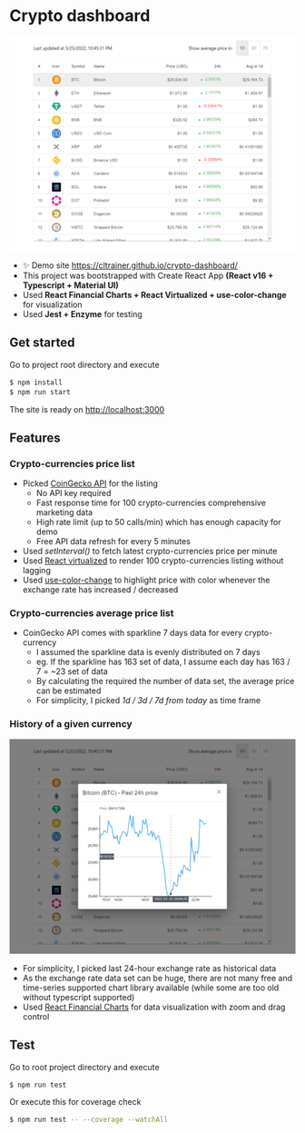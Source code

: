# Crypto dashboard

![](screencap/dashboard.png)

* :sparkles: Demo site https://cltrainer.github.io/crypto-dashboard/
* This project was bootstrapped with Create React App **(React v16 + Typescript + Material UI)**
* Used **React Financial Charts + React Virtualized + use-color-change**  for visualization
* Used **Jest + Enzyme** for testing



## Get started

Go to project root directory and execute

```bash
$ npm install
$ npm run start
```

The site is ready on [http://localhost:3000](http://localhost:3000)




## Features

### Crypto-currencies price list

* Picked [CoinGecko API](https://www.coingecko.com/en/api)  for the listing 
  * No API key required
  * Fast response time for 100 crypto-currencies comprehensive marketing data
  * High rate limit (up to 50 calls/min) which has enough capacity for demo
  * Free API data refresh for every 5 minutes
* Used *setInterval()* to fetch latest crypto-currencies price per minute
* Used [React virtualized](https://github.com/bvaughn/react-virtualized) to render 100 crypto-currencies listing without lagging
* Used [use-color-change](https://github.com/JonnyBurger/use-color-change) to highlight price with color whenever the exchange rate has increased / decreased



### Crypto-currencies average price list

* CoinGecko API comes with sparkline 7 days data for every crypto-currency
  * I assumed the sparkline data is evenly distributed on 7 days
  * eg. If the sparkline has 163 set of data, I assume each day has 163 / 7 = ~23  set of data
  * By calculating the required the number of data set, the average price can be estimated
  * For simplicity, I picked *1d / 3d / 7d from today* as time frame



### History of a given currency

![](screencap/detail.png)

* For simplicity, I picked last 24-hour exchange rate as historical data
* As the exchange rate data set can be huge, there are not many free and time-series supported chart library available (while some are too old without typescript supported)
* Used [React Financial Charts](https://github.com/react-financial/react-financial-charts) for data visualization with zoom and drag control



## Test

Go to root project directory and execute

```
$ npm run test
```

Or execute this for coverage check

```bash
$ npm run test -- --coverage --watchAll
```

 
